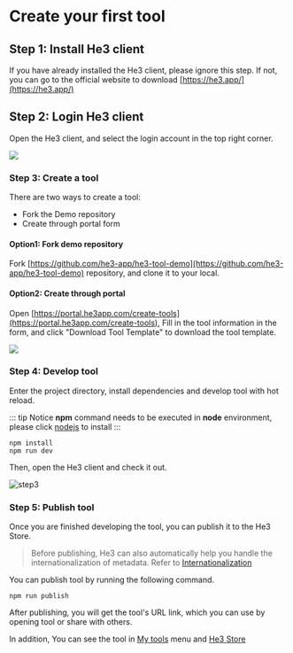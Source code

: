# Create your first tool

## Step 1: Install He3 client

If you have already installed the He3 client, please ignore this step. If not, you can go to the official website to download [https://he3.app/](https://he3.app/)

## Step 2: Login He3 client

Open the He3 client, and select the login account in the top right corner.

![](/guide/1.png)

### Step 3: Create a tool

There are two ways to create a tool:

- Fork the Demo repository
- Create through portal form

#### Option1: Fork demo repository

Fork [https://github.com/he3-app/he3-tool-demo](https://github.com/he3-app/he3-tool-demo) repository, and clone it to your local.

#### Option2: Create through portal

Open [https://portal.he3app.com/create-tools](https://portal.he3app.com/create-tools), Fill in the tool information in the form, and click "Download Tool Template" to download the tool template.

![](/guide/2.png)

### Step 4: Develop tool

Enter the project directory, install dependencies and develop tool with hot reload.

::: tip Notice
**npm** command needs to be executed in **node** environment, please click [nodejs](https://nodejs.org/) to install
:::

```shell
npm install
npm run dev
```

Then, open the He3 client and check it out.

![step3](/guide/3.png)

### Step 5: Publish tool

Once you are finished developing the tool, you can publish it to the He3 Store.

> Before publishing, He3 can also automatically help you handle the internationalization of metadata. Refer to [Internationalization](./advance/i18n.md)

You can publish tool by running the following command.

```shell
npm run publish
```

After publishing, you will get the tool's URL link, which you can use by opening tool or share with others.

In addition, You can see the tool in [My tools](https://portal.he3app.com/my-tools) menu and [He3 Store](https://portal.he3app.com/tools?page=1)
